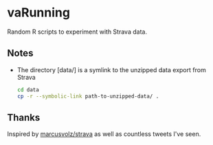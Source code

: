 # vaRunning

Random R scripts to experiment with Strava data.

## Notes

- The directory [data/] is a symlink to the unzipped data export from Strava
    ```bash
    cd data
    cp -r --symbolic-link path-to-unzipped-data/ .
    ```

## Thanks

Inspired by [marcusvolz/strava](https://github.com/marcusvolz/strava) as well as countless tweets I've seen.
